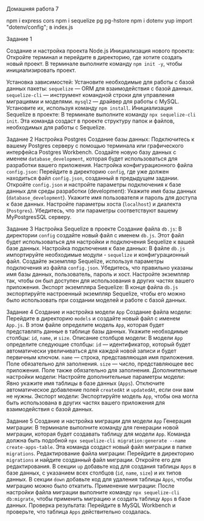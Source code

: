 Домашняя работа 7

npm i express cors
npm i sequelize pg pg-hstore
npm i dotenv yup
import "dotenv/config"; в index.js

Задание 1

Создание и настройка проекта Node.js
Инициализация нового проекта:
Откройте терминал и перейдите в директорию, где хотите создать новый проект.
В терминале выполните команду `npm init -y`, чтобы инициализировать проект.

Установка зависимостей:
Установите необходимые для работы с базой данных пакеты:
`sequelize` — ORM для взаимодействия с базой данных.
`sequelize-cli` — инструмент командной строки для управления миграциями и моделями.
`mysql2` — драйвер для работы с MySQL.
Установите их, используя команду `npm install`.
Инициализация Sequelize в проекте:
В терминале выполните команду `npx sequelize-cli init`. Эта команда создаст в проекте структуру папок и файлов, необходимых для работы с Sequelize.

Задание 2
Настройка Postgres
Создание базы данных:
Подключитесь к вашему Postgres серверу с помощью терминала или графического интерфейса Postgres Workbench.
Создайте новую базу данных с именем `database_development`, которая будет использоваться для разработки вашего приложения.
Настройка конфигурационного файла `config.json`:
Перейдите в директорию `config`, где уже должен находиться файл `config.json`, созданный в предыдущем задании.
Откройте `config.json` и настройте параметры подключения к базе данных для среды разработки (development):
Укажите имя базы данных (`database_development`).
Укажите имя пользователя и пароль для доступа к базе данных.
Настройте параметры хоста (`localhost`) и диалекта (`Postgres`).
Убедитесь, что эти параметры соответствуют вашему MyPostgresSQL серверу.

Задание 3
Настройка Sequelize в проекте
Создание файла `db.js`:
В директории `config` создайте новый файл с именем `db.js`. Этот файл будет использоваться для настройки и подключения Sequelize к вашей базе данных.
Настройка подключения к базе данных:
В файле `db.js` импортируйте необходимые модули - `sequelize` и конфигурационный файл.
Создайте экземпляр Sequelize, используя параметры подключения из файла `config.json`. Убедитесь, что правильно указаны имя базы данных, пользователь, пароль и хост.
Настройте экземпляр так, чтобы он был доступен для использования в других частях вашего приложения.
Экспорт экземпляра Sequelize:
В конце файла `db.js` экспортируйте настроенный экземпляр Sequelize, чтобы его можно было использовать при создании моделей и работе с базой данных.

Задание 4
Создание и настройка модели `App`
Создание файла модели:
Перейдите в директорию `models` и создайте новый файл с именем `App.js`.
В этом файле определите модель `App`, которая будет представлять данные в таблице базы данных. Укажите необходимые столбцы: `id`, `name`, и `size`.
Описание столбцов модели:
В модели `App` определите следующие столбцы:
`id` — идентификатор, который будет автоматически увеличиваться для каждой новой записи и будет первичным ключом.
`name` — строка, представляющая имя приложения. Поле обязательно для заполнения.
`size` — число, представляющее вес приложения. Поле также обязательно для заполнения.
Дополнительные настройки модели:
Настройте дополнительные параметры модели:
Явно укажите имя таблицы в базе данных (`Apps`).
Отключите автоматическое добавление полей `createdAt` и `updatedAt`, если они вам не нужны.
Экспорт модели:
Экспортируйте модель `App`, чтобы она могла быть использована в других частях вашего приложения для взаимодействия с базой данных.

Задание 5
Создание и настройка миграции для модели `App`
Генерация миграции:
В терминале выполните команду для генерации новой миграции, которая будет создавать таблицу для модели `App`. Команда должна быть подобной `npx sequelize-cli migration:generate --name create-apps-table`.
Эта команда создаст новый файл миграции в папке `migrations`.
Редактирование файла миграции:
Перейдите в директорию `migrations` и найдите созданный файл миграции. Откройте его для редактирования.
В секции `up` добавьте код для создания таблицы `Apps` в базе данных, с указанием всех столбцов (`id`, `name`, `size`) и их типов данных.
В секции `down` добавьте код для удаления таблицы `Apps`, чтобы миграцию можно было откатить.
Применение миграции:
После настройки файла миграции выполните команду `npx sequelize-cli db:migrate`, чтобы применить миграцию и создать таблицу `Apps` в базе данных.
Проверка результата:
Перейдите в MySQL Workbench и проверьте, что таблица `Apps` действительно создалась.

